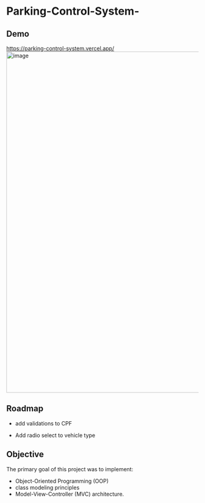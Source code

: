 # Parking-Control-System-
## Demo

https://parking-control-system.vercel.app/
<img width="1747" height="894" alt="image" src="https://github.com/user-attachments/assets/818351b2-b59c-4595-897c-c923f98455a7" />



## Roadmap

- add validations to CPF

- Add radio select to vehicle type

## Objective

The primary goal of this project was to implement:

- Object-Oriented Programming (OOP)
- class modeling principles
- Model-View-Controller (MVC) architecture.
